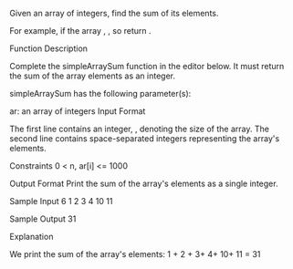 Given an array of integers, find the sum of its elements.

For example, if the array , , so return .

Function Description

Complete the simpleArraySum function in the editor below. It must return the sum of the array elements as an integer.

simpleArraySum has the following parameter(s):

ar: an array of integers
Input Format

The first line contains an integer, , denoting the size of the array.
The second line contains  space-separated integers representing the array's elements.

Constraints
0 < n, ar[i] <= 1000

Output Format
Print the sum of the array's elements as a single integer.

Sample Input
6
1 2 3 4 10 11

Sample Output
31

Explanation

We print the sum of the array's elements: 1 + 2 + 3+ 4+ 10+ 11 = 31
